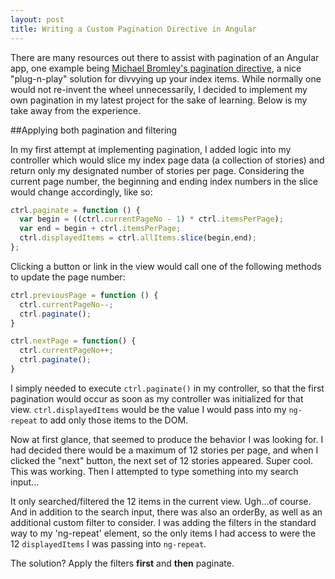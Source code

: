 ```yaml
---
layout: post
title: Writing a Custom Pagination Directive in Angular
---
```


There are many resources out there to assist with pagination of an Angular app, one example being [Michael Bromley's pagination directive](https://github.com/michaelbromley/angularUtils/tree/master/src/directives/pagination), a nice "plug-n-play" solution for divvying up your index items. While normally one would not re-invent the wheel unnecessarily, I decided to implement my own pagination in my latest project for the sake of learning.  Below is my take away from the experience.

##Applying both pagination and filtering

In my first attempt at implementing pagination, I added logic into my controller which would slice my index page data (a collection of stories) and return only my designated number of stories per page.  Considering the current page number, the beginning and ending index numbers in the slice would change accordingly, like so:

```javascript
ctrl.paginate = function () {
  var begin = ((ctrl.currentPageNo - 1) * ctrl.itemsPerPage);
  var end = begin + ctrl.itemsPerPage;
  ctrl.displayedItems = ctrl.allItems.slice(begin,end);
};
```   
Clicking a button or link in the view would call one of the following methods to update the page number:

```javascript
ctrl.previousPage = function () {
  ctrl.currentPageNo--;
  ctrl.paginate();
}

ctrl.nextPage = function() {
  ctrl.currentPageNo++;
  ctrl.paginate();
}
```  

I simply needed to execute `ctrl.paginate()` in my controller, so that the first pagination would occur as soon as my controller was initialized for that view.  `ctrl.displayedItems` would be the value I would pass into my `ng-repeat` to add only those items to the DOM.

Now at first glance, that seemed to produce the behavior I was looking for.  I had decided there would be a maximum of 12 stories per page, and when I clicked the "next" button, the next set of 12 stories appeared.  Super cool.  This was working.  Then I attempted to type something into my search input...

It only searched/filtered the 12 items in the current view.  Ugh...of course.  And in addition to the search input, there was also an orderBy, as well as an additional custom filter to consider.  I was adding the filters in the standard way to my 'ng-repeat' element, so the only items I had access to were the 12 `displayedItems` I was passing into `ng-repeat`.  

The solution?  Apply the filters **first** and **then** paginate.    


